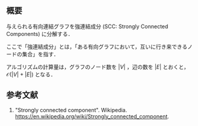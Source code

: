 ## 概要

与えられる有向連結グラフを強連結成分 (SCC: Strongly Connected Components) に分解する．

ここで「強連結成分」とは，「ある有向グラフにおいて，互いに行き来できるノードの集合」を指す．

アルゴリズムの計算量は，グラフのノード数を $\lvert V \rvert$ ，辺の数を $\lvert E \rvert$ とおくと，$\mathcal{O}(\lvert V \rvert + \lvert E \rvert)$ となる．


## 参考文献

1. "Strongly connected component". Wikipedia. <https://en.wikipedia.org/wiki/Strongly_connected_component>.
